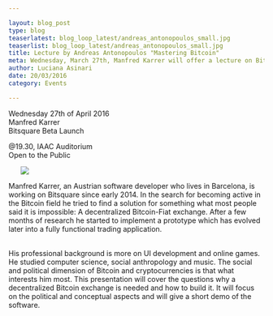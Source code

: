 ```yaml
---

layout: blog_post
type: blog
teaserlatest: blog_loop_latest/andreas_antonopoulos_small.jpg
teaserlist: blog_loop_latest/andreas_antonopoulos_small.jpg
title: Lecture by Andreas Antonopoulos "Mastering Bitcoin"
meta: Wednesday, March 27th, Manfred Karrer will offer a lecture on Bitsquare Beta and will give a short demo of the software"
author: Luciana Asinari
date: 20/03/2016
category: Events

---
```


Wednesday 27th of April 2016
<br>
Manfred Karrer
<br>
Bitsquare Beta Launch
 <br>

@19.30, IAAC Auditorium
<br>
Open to the Public
<br>


<ul><img src= "http://www.fablabbcn.org/img/blog/blog_loop_latest/andreas_antonopoulos.jpg" align="middle"> </img></ul>



Manfred Karrer, an Austrian software developer who lives in Barcelona, is working on Bitsquare since early 2014. In the search for becoming active in the Bitcoin field he tried to find a solution for something what most people said it is impossible: A decentralized Bitcoin-Fiat exchange. After a few months of research he started to implement a prototype which has evolved later into a fully functional trading application.<br>
<br>

His professional background is more on UI development and online games. He studied computer science, social anthropology and music. The social and political dimension of Bitcoin and cryptocurrencies is that what interests him most. This presentation will cover the questions why a decentralized Bitcoin exchange is needed and how to build it. It will focus on the political and conceptual aspects and will give a short demo of the software.



